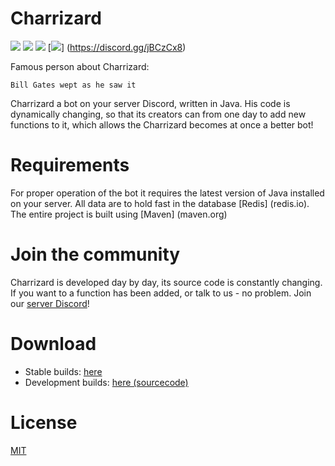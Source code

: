# Charrizard
<img src="https://img.shields.io/npm/l/express.svg">   <img src="https://img.shields.io/badge/jda-3-blue.svg">   <img src="https://img.shields.io/travis/rust-lang/rust.svg">   [<img src="https://discordapp.com/api/guilds/277921535463784449/widget.png?style=shield">] (https://discord.gg/jBCzCx8)

Famous person about Charrizard:
```
Bill Gates wept as he saw it
```

Charrizard a bot on your server Discord, written in Java. His code is dynamically changing, so that its creators can from one day to add new functions to it, which allows the Charrizard becomes at once a better bot!

# Requirements
For proper operation of the bot it requires the latest version of Java installed on your server. All data are to hold fast in the database [Redis] (redis.io). The entire project is built using [Maven] (maven.org)

# Join the community
Charrizard is developed day by day, its source code is constantly changing. If you want to a function has been added, or talk to us - no problem. Join our [server Discord](https://discord.gg/jBCzCx8)!

# Download
* Stable builds: [here](https://github.com/CharrizardBot/Charrizard/releases)
* Development builds: [here (sourcecode)](https://github.com/CharrizardBot/Charrizard/archive/master.zip)

# License
[MIT](https://github.com/CharrizardBot/Charrizard/blob/master/LICENSE)
